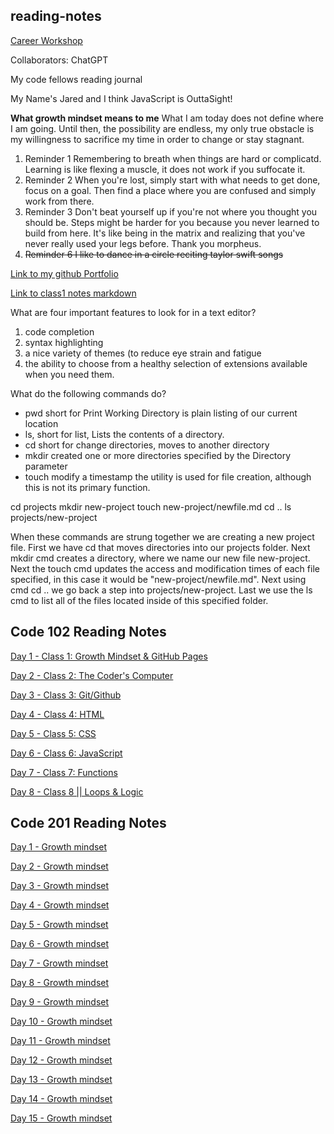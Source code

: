 ## reading-notes

[Career Workshop](./Code%20401%20-%20Advanced%20Software%20Development/Week2/Screenshot%202023-06-23%20004629.png)

Collaborators:
ChatGPT

My code fellows reading journal

My Name's Jared and I think JavaScript is OuttaSight!

**What growth mindset means to me**
What I am today does not define where I am going. Until then, the possibility are endless, my only true obstacle is my willingness to sacrifice my time in order to change or stay stagnant.

1. Reminder 1 Remembering to breath when things are hard or complicatd. Learning is like flexing a muscle, it does not work if you suffocate it.
2. Reminder 2 When you're lost, simply start with what needs to get done, focus on a goal. Then find a place where you are confused and simply work from there.
3. Reminder 3 Don't beat yourself up if you're not where you thought you should be. Steps might be harder for you because you never learned to build from here. It's like being in the matrix and realizing that you've never really used your legs before. Thank you morpheus.
4. ~~Reminder 6 I like to dance in a circle reciting taylor swift songs~~

[Link to my github Portfolio](https://github.com/jaredciccarello)

[Link to class1 notes markdown](./Class1.md)


What are four important features to look for in a text editor? 
1. code completion 
2. syntax highlighting 
3. a nice variety of themes (to reduce eye strain and fatigue
4. the ability to choose from a healthy selection of extensions available when you need them.

What do the following commands do?
* pwd short for Print Working Directory is plain listing of our current location
* ls, short for list, Lists the contents of a directory.
* cd short for change directories, moves to another directory
* mkdir created one or more directories specified by the Directory parameter
* touch modify a timestamp the utility is used for file creation, although this is not its primary function.

cd projects
mkdir new-project
touch new-project/newfile.md
cd ..
ls projects/new-project

When these commands are strung together we are creating a new project file. First we have cd that moves directories into our projects folder. Next mkdir cmd creates a directory, where we name our new file new-project. Next the touch cmd updates the access and modification times of each file specified, in this case it would be "new-project/newfile.md". Next using cmd cd .. we go back a step into projects/new-project. Last we use the ls cmd to list all of the files located inside of this specified folder. 

## Code 102 Reading Notes
[Day 1 -  Class 1: Growth Mindset & GitHub Pages](102/102-1.md)

[Day 2 -  Class 2: The Coder's Computer](102/102-2.md)

[Day 3 - Class 3: Git/Github](102/102-3.md)

[Day 4 -  Class 4: HTML](102/102-4.md)

[Day 5 -  Class 5: CSS](102/102-5.md)

[Day 6 -  Class 6: JavaScript](102/102-6.md)

[Day 7 -  Class 7: Functions](102/102-7.md)

[Day 8 - Class 8 || Loops & Logic](102/102-8.md)

## Code 201 Reading Notes
[Day 1 - Growth mindset](201/201-1.md)

[Day 2 - Growth mindset](201/201-2.md)

[Day 3 - Growth mindset](201/201-3.md)

[Day 4 - Growth mindset](201/201-4.md)

[Day 5 - Growth mindset](201/201-5.md)

[Day 6 - Growth mindset](201/201-6.md)

[Day 7 - Growth mindset](201/201-7.md)

[Day 8 - Growth mindset](201/201-8.md)

[Day 9 - Growth mindset](201/201-9.md)

[Day 10 - Growth mindset](201/201-10.md)

[Day 11 - Growth mindset](201/201-11.md)

[Day 12 - Growth mindset](201/201-12.md)

[Day 13 - Growth mindset](201/201-13.md)

[Day 14 - Growth mindset](201/201-14.md)

[Day 15 - Growth mindset](201/201-15.md)
